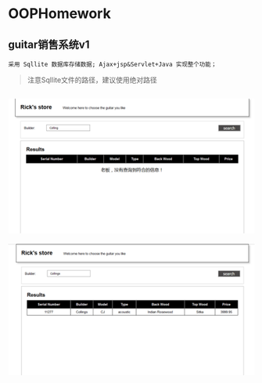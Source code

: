 # OOPHomework
## guitar销售系统v1
    采用 Sqllite 数据库存储数据; Ajax+jsp&Servlet+Java 实现整个功能；
> 注意Sqllite文件的路径，建议使用绝对路径

![guitar销售系统v1 搜索结果一](https://raw.githubusercontent.com/leoorpio/OOPHomework/master/task_01/img/result01.png "result01")
---
![guitar销售系统v1 搜索结果二](https://raw.githubusercontent.com/leoorpio/OOPHomework/master/task_01/img/result02.png "result02")
